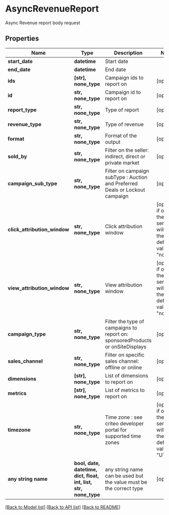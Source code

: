 # AsyncRevenueReport

Async Revenue report body request

## Properties
Name | Type | Description | Notes
------------ | ------------- | ------------- | -------------
**start_date** | **datetime** | Start date | 
**end_date** | **datetime** | End date | 
**ids** | **[str], none_type** | Campaign ids to report on | [optional] 
**id** | **str, none_type** | Campaign id to report on | [optional] 
**report_type** | **str, none_type** | Type of report | [optional] 
**revenue_type** | **str, none_type** | Type of revenue | [optional] 
**format** | **str, none_type** | Format of the output | [optional] 
**sold_by** | **str, none_type** | Filter on the seller: indirect, direct or private market | [optional] 
**campaign_sub_type** | **str, none_type** | Filter on campaign subType : Auction and Preferred Deals or Lockout campaign | [optional] 
**click_attribution_window** | **str, none_type** | Click attribution window | [optional]  if omitted the server will use the default value of "none"
**view_attribution_window** | **str, none_type** | View attribution window | [optional]  if omitted the server will use the default value of "none"
**campaign_type** | **str, none_type** | Filter the type of campaigns to report on: sponsoredProducts or onSiteDisplays | [optional] 
**sales_channel** | **str, none_type** | Filter on specific sales channel: offline or online | [optional] 
**dimensions** | **[str], none_type** | List of dimensions to report on | [optional] 
**metrics** | **[str], none_type** | List of metrics to report on | [optional] 
**timezone** | **str, none_type** | Time zone : see criteo developer portal for supported time zones | [optional]  if omitted the server will use the default value of "UTC"
**any string name** | **bool, date, datetime, dict, float, int, list, str, none_type** | any string name can be used but the value must be the correct type | [optional]

[[Back to Model list]](../README.md#documentation-for-models) [[Back to API list]](../README.md#documentation-for-api-endpoints) [[Back to README]](../README.md)


